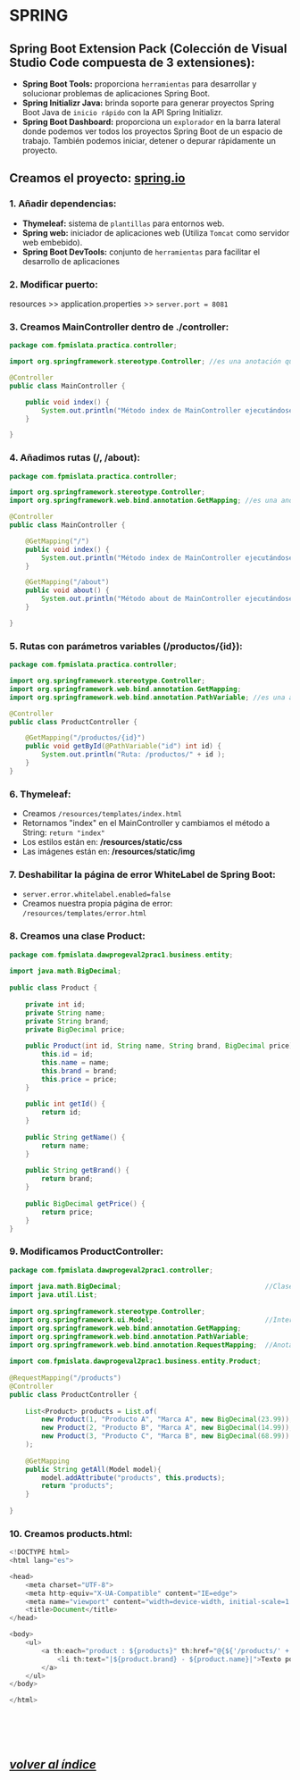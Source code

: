# SPRING

## Spring Boot Extension Pack (Colección de Visual Studio Code compuesta de 3 extensiones):
- **Spring Boot Tools:** proporciona `herramientas` para desarrollar y solucionar problemas de aplicaciones Spring Boot.
- **Spring Initializr Java:** brinda soporte para generar proyectos Spring Boot Java de `inicio rápido` con la API Spring Initializr.
- **Spring Boot Dashboard:** proporciona un `explorador` en la barra lateral donde podemos ver todos los proyectos Spring Boot de un espacio de trabajo. También podemos iniciar, detener o depurar rápidamente un proyecto.

## Creamos el proyecto: [spring.io](https://start.spring.io)

###	1. Añadir dependencias:
- **Thymeleaf:** sistema de `plantillas` para entornos web.
- **Spring web:** iniciador de aplicaciones web (Utiliza `Tomcat` como servidor web embebido).
- **Spring Boot DevTools:** conjunto de `herramientas` para facilitar el desarrollo de aplicaciones


### 2. Modificar puerto:
resources >> application.properties >> `server.port = 8081`

### 3. Creamos MainController dentro de ./controller:
```java
package com.fpmislata.practica.controller;

import org.springframework.stereotype.Controller; //es una anotación que marca una clase como controladora en el patrón MVC, manejando solicitudes y respuestas HTTP en una aplicación web.

@Controller
public class MainController {

    public void index() {
        System.out.println("Método index de MainController ejecutándose");
    }

}
```

### 4. Añadimos rutas (/, /about):
```java
package com.fpmislata.practica.controller;

import org.springframework.stereotype.Controller;
import org.springframework.web.bind.annotation.GetMapping; //es una anotación que proporciona un mapeo directo entre las solicitudes HTTP y los métodos de controlador.

@Controller
public class MainController {

    @GetMapping("/")
    public void index() {
        System.out.println("Método index de MainController ejecutándose");
    }

    @GetMapping("/about")
    public void about() {
        System.out.println("Método about de MainController ejecutándose");
    }

}
```

### 5. Rutas con parámetros variables (/productos/{id}):
```java
package com.fpmislata.practica.controller;

import org.springframework.stereotype.Controller;
import org.springframework.web.bind.annotation.GetMapping;
import org.springframework.web.bind.annotation.PathVariable; //es una anotación que se utiliza para vincular variables de plantilla en la URL de una petición a parámetros de método en un controlador.

@Controller
public class ProductController {

    @GetMapping("/productos/{id}")
    public void getById(@PathVariable("id") int id) {
        System.out.println("Ruta: /productos/" + id );
    }
}
```

### 6. Thymeleaf:
- Creamos `/resources/templates/index.html`
- Retornamos "index" en el MainController y cambiamos el método a String: `return "index"`
- Los estilos están en: **/resources/static/css**
- Las imágenes están en: **/resources/static/img**

### 7. Deshabilitar la página de error WhiteLabel de Spring Boot:
- `server.error.whitelabel.enabled=false`
- Creamos nuestra propia página de error: `/resources/templates/error.html`

### 8. Creamos una clase Product:
```java
package com.fpmislata.dawprogeval2prac1.business.entity;
 
import java.math.BigDecimal;
 
public class Product {
 
    private int id;
    private String name;
    private String brand;
    private BigDecimal price;
 
    public Product(int id, String name, String brand, BigDecimal price) {
        this.id = id;
        this.name = name;
        this.brand = brand;
        this.price = price;
    }
 
    public int getId() {
        return id;
    }
 
    public String getName() {
        return name;
    }
 
    public String getBrand() {
        return brand;
    }
 
    public BigDecimal getPrice() {
        return price;
    }
}
```

### 9. Modificamos ProductController:
```java
package com.fpmislata.dawprogeval2prac1.controller;
 
import java.math.BigDecimal;                                    //Clase de Java que permite trabajar con números decimales de alta precisión.
import java.util.List;
 
import org.springframework.stereotype.Controller;
import org.springframework.ui.Model;                            //Interfaz de Spring utilizada para añadir atributos al modelo que se pasará a la vista.
import org.springframework.web.bind.annotation.GetMapping;
import org.springframework.web.bind.annotation.PathVariable;
import org.springframework.web.bind.annotation.RequestMapping;  //Anotación de Spring que se utiliza para mapear solicitudes web a métodos específicos en los controladores.
 
import com.fpmislata.dawprogeval2prac1.business.entity.Product;
 
@RequestMapping("/products")
@Controller
public class ProductController {
 
    List<Product> products = List.of(
        new Product(1, "Producto A", "Marca A", new BigDecimal(23.99)),
        new Product(2, "Producto B", "Marca A", new BigDecimal(14.99)),
        new Product(3, "Producto C", "Marca B", new BigDecimal(68.99))
    );
 
    @GetMapping
    public String getAll(Model model){
        model.addAttribute("products", this.products);
        return "products";
    }
 
}
```

### 10. Creamos products.html:
```java
<!DOCTYPE html>
<html lang="es">

<head>
    <meta charset="UTF-8">
    <meta http-equiv="X-UA-Compatible" content="IE=edge">
    <meta name="viewport" content="width=device-width, initial-scale=1.0">
    <title>Document</title>
</head>

<body>
    <ul>
        <a th:each="product : ${products}" th:href="@{${'/products/' + product.id}}">
            <li th:text="|${product.brand} - ${product.name}|">Texto por defecto</li>
        </a>
    </ul>
</body>

</html>
```
<br><br><br>

## *[volver al índice](../index.md)*